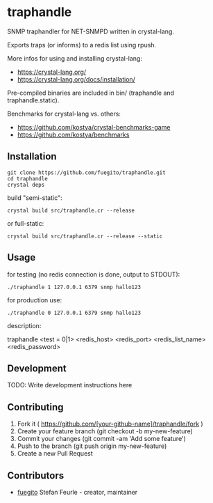# traphandle

SNMP traphandler for NET-SNMPD written in crystal-lang.

Exports traps (or informs) to a redis list using rpush.

More infos for using and installing crystal-lang:
* https://crystal-lang.org/
* https://crystal-lang.org/docs/installation/

Pre-compiled binaries are included in bin/ (traphandle and traphandle.static).

Benchmarks for crystal-lang vs. others:
* https://github.com/kostya/crystal-benchmarks-game
* https://github.com/kostya/benchmarks

## Installation

    git clone https://github.com/fuegito/traphandle.git
    cd traphandle
    crystal deps

build "semi-static":

    crystal build src/traphandle.cr --release
or full-static:

    crystal build src/traphandle.cr --release --static

## Usage

for testing (no redis connection is done, output to STDOUT):

    ./traphandle 1 127.0.0.1 6379 snmp hallo123

for production use:

    ./traphandle 0 127.0.0.1 6379 snmp hallo123

description:

traphandle <test = 0|1> <redis_host> <redis_port> <redis_list_name> <redis_password>

## Development

TODO: Write development instructions here

## Contributing

1. Fork it ( https://github.com/[your-github-name]/traphandle/fork )
2. Create your feature branch (git checkout -b my-new-feature)
3. Commit your changes (git commit -am 'Add some feature')
4. Push to the branch (git push origin my-new-feature)
5. Create a new Pull Request

## Contributors

- [fuegito](https://github.com/fuegito) Stefan Feurle - creator, maintainer
